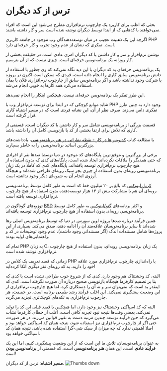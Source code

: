 # ترس از کد دیگران #

بحثی که اغلب برای کاربرد یک چارچوب نرم‌افزاری مطرح می‌شود این است که افراد نمی‌خواهند با کدهایی که از ابتدا توسط دیگران نوشته شده است سر و کار داشته باشند.

اگرچه این یک ذهنیت عجیب در میان توسعه‌دهندگان وب موجود در جامعه کاربری PHP است. تفکری که نشان از عدم وجود تجربه و کار حرفه‌ای دارد.

نوشتن نرم‌افزار و سر و کار داشتن با کد دیگران امری عادی است. در حقیقت بخشی از کار روزانه یک برنامه‌نویس حرفه‌ای است. چیزی نیست که از آن بترسیم.

یک برنامه‌نویس حرفه‌ای به کد دیگران با این دید نگاه نمی‌کند که وی چطور با استفاده از دانش برنامه‌نویس سابق کاری را انجام داده است، فردی که ممکن است اکنون در پروژه یا شرکت وجود نداشته باشد و اگر برنامه‌نویس سابق از چارچوب نرم‌افزاری فلان یا بمان استفاده می‌کرد همه کارها به خوبی انجام می‌شد.

این طرز تفکر یک برنامه‌نویس حرفه‌ای نیست. هیچکس اینکار را انجام نمی‌دهد.

شاید موانع کوچکی که در ابتدا برای توسعه نرم‌افزار وب با PHP وجود دارد به چنین طرز تفکری دامن می‌زند. صرف نظر از آن، این نشانه فردی است که در مسیر اشتباه کاری قرار گرفته است.

قسمت بزرگی از برنامه‌نویسی شامل سر و کار داشتن با کد دیگران است. قسمتی از کاری که تلاش برای ارتقا بخشی از کد یا بازنویسی کامل آن را داشته باشد.

با مطالعه کتاب [کدنویس‌ها در کار - نقطه نظراتی در هنر برنامه‌نویسی](http://codersatwork.com/)، یادداشت‌های بزرگترین اساتید برنامه‌نویسی را به خاطر بسپارید.

برخی از بزرگترین و موفق‌ترین پایگاه‌های کد موجود در دنیا توسط صدها نفر از افرادی که حتی همدیگر را ملاقات نکرده‌اند ایجاد شده است، پایگاه‌های کدی که بدون استفاده از هیچ چارچوب نرم‌افزاری توسعه یافته‌اند، پایگاه‌های کدی که کاملا در یک زبان برنامه‌نویسی رویه‌ای بدون استفاده از چیزی بجز سبک رویه‌ای طراحی شده‌اند و هیچگاه آرزوی انجام آن به شیوه‌ای دیگر وجود نداشته است.

[کرنل لینوکس](https://www.kernel.org/) که بالغ بر ۲۰ میلیون خط کد است به طور کامل توسط برنامه‌نویسی رویه‌ای آن هم با مشارکت بیش از ۱۴ هزار توسعه‌دهنده بدون استفاده از هیچ چارچوب نرم‌افزاری توسعه یافته است.

توزیع‌های گوناگون در [BSD](https://en.wikipedia.org/wiki/Berkeley_Software_Distribution) و اکثر برنامه‌های [گنو/لینوکس](https://www.gnu.org/) به طور کامل توسط برنامه‌نویسی رویه‌ای بدون استفاده از هیچ چارچوب نرم‌افزاری توسعه یافته‌اند.

همین فرآیند درباره صدها پروژه اوپن سورس در دنیا که توسط برنامه‌نویس اصلی رها شده‌اند تا سایر برنامه‌نویسان علاقه‌مند آن را ادامه دهند، صدق می‌کند. بسیاری از این پروژه‌ها شامل مستندات اندک (اگر مستنداتی وجود داشت)، عدم وجود توضیحات در کد و راهنمایی‌های اولیه بودند.

تمام کد PHP به زبان C، یک زبان برنامه‌نویسی رویه‌ای، بدون استفاده از هیچ چارچوب نرم‌افزاری نوشته شده است.

زمانی که قصد تعریف یک کلاس در PHP یا راه‌اندازی چارچوب نرم‌افزاری مورد علاقه خود را دارید، به کد رویه‌ای نفر دیگری اتکا کرده‌اید!

البته، کد وحشتناک هم وجود دارد، کدی که از شروع خوب طراحی نشده است یا کدی که بنا بر تصمیم کارفرما هیچگاه بازنویسی صحیح درباره آن صورت نگرفته است، کدی که اینقدر بد است که نمی‌توان سر و ته آن را دستکاری کرد، اما هیچ چارچوب نرم‌افزاری از این وضعیت پیشگیری نمی‌کند. این اغلب فرآیند رشد طبیعی برنامه است. در حقیقت، هر چارچوب نرم‌افزاری به تکه‌های کوچک‌تری تجزیه می‌گردد.

البته که کد اسپاگتی وحشتناک نیز وجود دارد، اما هیچکس با قصد قبلی این کد را تولید نمی‌کند. بعضی وقت‌ها نتیجه نبود تجربه کافی است، اغلب از خطای کارفرما نشات می‌گیرد که حین فرآیند توسعه چندین مرتبه دست به تغییر قوانین می‌زند. در هر صورت، حتی اگر از چارچوب نرم‌افزاری نیز استفاده شود، نتیجه همان کد اسپاگتی خواهد بود و اصلا اهمیتی ندارد که چه میزان از سبک شی-گرا استفاده شده باشد، نتیجه همان کد اسپاگتی خواهد بود.

به عنوان برنامه‌نویسان، تلاش ما این است که از این وضعیت پیشگیری کنیم، اما این یک **فرآیند عادی** است، این همان **هنر برنامه‌نویسی** است، که قسمتی از **برنامه‌نویس بودن** است!

**مسیر اشتباه**: ترس از کد دیگران. ![Thumbs down](../img/thumbs-down-rtl.png)
